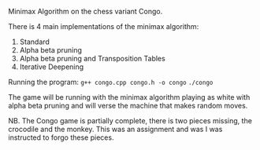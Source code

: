 Minimax Algorithm on the chess variant Congo.

There is 4 main implementations of the minimax algorithm:
1. Standard 
2. Alpha beta pruning 
3. Alpha beta pruning and Transposition Tables
4. Iterative Deepening

Running the program:
``g++ congo.cpp congo.h -o congo``
``./congo``

The game will be running with the minimax algorithm playing as white with  alpha beta pruning and will verse the machine that makes random moves.


NB. The Congo game is partially complete, there is two pieces missing, the crocodile and the monkey. This was an assignment and was I was instructed to forgo these pieces.
